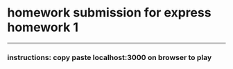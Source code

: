 # homework submission for express homework 1 

--- 

### instructions: copy paste localhost:3000 on browser to play